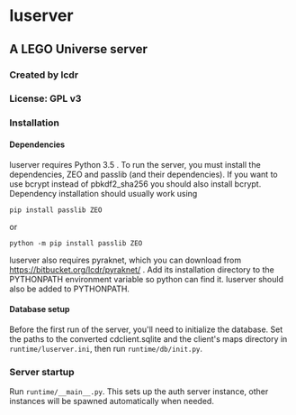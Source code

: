 # luserver
## A LEGO Universe server
### Created by lcdr
### License: GPL v3

### Installation
#### Dependencies
luserver requires Python 3.5 .
To run the server, you must install the dependencies, ZEO and passlib (and their dependencies). If you want to use bcrypt instead of pbkdf2_sha256 you should also install bcrypt.
Dependency installation should usually work using

	pip install passlib ZEO

or

	python -m pip install passlib ZEO

luserver also requires pyraknet, which you can download from https://bitbucket.org/lcdr/pyraknet/ . Add its installation directory to the PYTHONPATH environment variable so python can find it.
luserver should also be added to PYTHONPATH.

#### Database setup

Before the first run of the server, you'll need to initialize the database. Set the paths to the converted cdclient.sqlite and the client's maps directory in `runtime/luserver.ini`, then run
`runtime/db/init.py`.

### Server startup

Run `runtime/__main__.py`. This sets up the auth server instance, other instances will be spawned automatically when needed.
